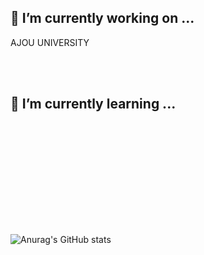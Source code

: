 ## 🔭 I’m currently working on ...

AJOU UNIVERSITY

<br>
<br>

## 🌱 I’m currently learning ...


<br><br>


<br><br>



<br><br><br><br>



![Anurag's GitHub stats](https://github-readme-stats.vercel.app/api?username=jerry3269&show_icons=true&theme=radical)


